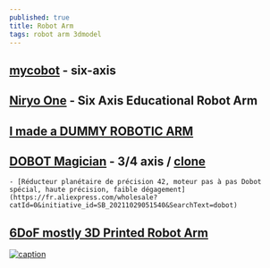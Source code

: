 ```yaml
---
published: true
title: Robot Arm
tags: robot arm 3dmodel
---
```

## [mycobot](https://www.elephantrobotics.com/en/mycobot-pi/) - six-axis

## [Niryo One](https://www.robotshop.com/en/niryo-one-six-axis-educational-robot-arm.html) - Six Axis Educational Robot Arm

## [I made a DUMMY ROBOTIC ARM](https://www.youtube.com/watch?v=F29vrvUwqS4)

## [DOBOT Magician](https://www.dobot.cc/dobot-magician/product-overview.html) - 3/4 axis / [clone](https://fr.aliexpress.com/item/1005002760535221.html?spm=a2g0o.productlist.0.0.12f67b05x5eXbG&algo_pvid=0dce83c7-7941-4166-a62c-13cdb1532701&algo_exp_id=0dce83c7-7941-4166-a62c-13cdb1532701-5&pdp_ext_f=%7B%22sku_id%22%3A%2212000022056925075%22%7D)
	- [Réducteur planétaire de précision 42, moteur pas à pas Dobot spécial, haute précision, faible dégagement](https://fr.aliexpress.com/wholesale?catId=0&initiative_id=SB_20211029051540&SearchText=dobot)

## [6DoF mostly 3D Printed Robot Arm](https://www.youtube.com/watch?v=Citiq6Zfdu4)

[![caption](https://img.youtube.com/vi/Citiq6Zfdu4/0.jpg)](https://www.youtube.com/watch?v=Citiq6Zfdu4)


